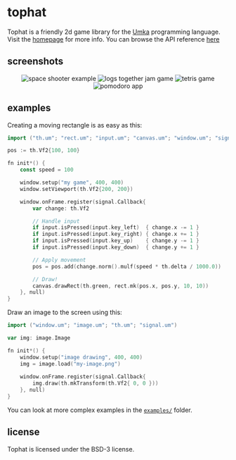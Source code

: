 # tophat

Tophat is a friendly 2d game library for the
[Umka](https://github.com/vtereshkov/umka-lang) programming language.  Visit
the [homepage](https://tophat2d.dev) for more info.  You can browse the API
reference [here](https://docs.tophat2d.dev)

## screenshots

<p align="center">
	<img
		src="https://th.mrms.cz/images/space-shooter.png"
		alt="space shooter example"
	>
	<img
		src="https://th.mrms.cz/images/logs-together.png"
		alt="logs together jam game"
	>
	<img
		src="https://th.mrms.cz/images/tetris.png"
		alt="tetris game"
	>
	<img
		src="https://th.mrms.cz/images/pomodoro.png"
		alt="pomodoro app"
	>
</p>

## examples

Creating a moving rectangle is as easy as this:

```go
import ("th.um"; "rect.um"; "input.um"; "canvas.um"; "window.um"; "signal.um")

pos := th.Vf2{100, 100}

fn init*() {
	const speed = 100

	window.setup("my game", 400, 400)
	window.setViewport(th.Vf2{200, 200})

	window.onFrame.register(signal.Callback{
		var change: th.Vf2

		// Handle input
		if input.isPressed(input.key_left)  { change.x -= 1 }
		if input.isPressed(input.key_right) { change.x += 1 }
		if input.isPressed(input.key_up)    { change.y -= 1 }
		if input.isPressed(input.key_down)  { change.y += 1 }

		// Apply movement
		pos = pos.add(change.norm().mulf(speed * th.delta / 1000.0))

		// Draw!
		canvas.drawRect(th.green, rect.mk(pos.x, pos.y, 10, 10))
	}, null)
}
```

Draw an image to the screen using this:

```go
import ("window.um"; "image.um"; "th.um"; "signal.um")

var img: image.Image

fn init*() {
	window.setup("image drawing", 400, 400)
	img = image.load("my-image.png")
	
	window.onFrame.register(signal.Callback{
		img.draw(th.mkTransform(th.Vf2{ 0, 0 }))
	}, null)
}
```

You can look at more complex examples in the
[`examples/`](https://git.sr.ht/~mrms/tophat/tree/main/item/examples) folder.

## license

Tophat is licensed under the BSD-3 license.

